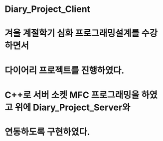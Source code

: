 # Diary_Project_Client
# 겨울 계절학기 심화 프로그래밍설계를 수강하면서
# 다이어리 프로젝트를 진행하였다.
# C++로 서버 소켓 MFC 프로그래밍을 하였고 위에 Diary_Project_Server와
# 연동하도록 구현하였다.
